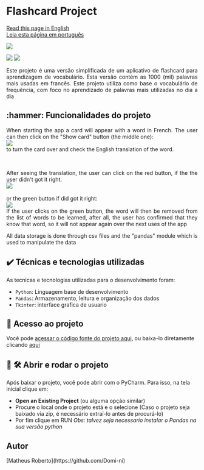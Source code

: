 <h1 align="justify"> Flashcard Project </h1>

[Read this page in English](https://github.com/Domi-ni/flash_card_project/tree/main#readme)
<br>
[Leia esta página em português](https://github.com/Domi-ni/flash_card_project/blob/main/README-pt.md)
<br>

<p align="justify">
  <img loading="lazy" src="https://github.com/Domi-ni/flash_card_project/assets/112003358/93cf47f7-66e7-453a-bda0-233bebd0d80d"/>


<p align="justify">
  <img loading="lazy" src="https://img.shields.io/badge/License-MIT-green"/>
  <img loading="lazy" src="https://img.shields.io/badge/Status-Concluded-blue"/>
</p>

<p align="justify">Este projeto é uma versão simplificada de um aplicativo de flashcard para aprendizagem de vocabulário. Esta versão contém as 1000 (mil) palavras mais usadas em francês.
  Este projeto utiliza como base o vocabulário de frequência, com foco no aprendizado de palavras mais utilizadas no dia a dia</p>


<h2 align="justify">:hammer: Funcionalidades do projeto </h2>

<p align="justify">
  When starting the app a card will appear with a word in French. The user can then click on the "Show card" button (the middle one): 
  <br>
  <img loading="lazy" src="https://github.com/Domi-ni/flash_card_project/assets/112003358/539c8ba1-9db8-4fda-b99e-f48e51fb1ebb"/> 
  <br>
  to turn the card over and check the English translation of the word.
</p>
<br>
<p align="justify">
  After seeing the translation, the user can click on the red button, if the the user didn't got it right.
  <br>
  <img loading="lazy" src="https://github.com/Domi-ni/flash_card_project/assets/112003358/cf98bc09-a781-4c8c-aeaf-e1423eff6702"/> 
  <br><br>
  or the green button if did got it right:
  <br>
  <img loading="lazy" src="https://github.com/Domi-ni/flash_card_project/assets/112003358/ea5ef994-bbe6-4508-bec2-b7d720c9e948"/> 
  <br>
  If the user clicks on the green button, the word will then be removed from the list of words to be learned, after all, the user has confirmed that they know that word, so it will not appear again over the next uses of the app
</p>


<p align="justify">
  All data storage is done through csv files and the "pandas" module which is used to manipulate the data
  <br>
</p>

<h2 align="justify">✔️ Técnicas e tecnologias utilizadas</h2>
As tecnicas e tecnologias utilizadas para o desenvolvimento foram:

- `Python`: Linguagem base de desenvolvimento
- `Pandas`: Armazenamento, leitura e organização dos dados
- `Tkinter`: interface grafica de usuario

<h2 align="justify">📁 Acesso ao projeto</h2>

Você pode [acessar o código fonte do projeto aqui](https://github.com/Domi-ni/flash_card_project/tree/main), ou baixa-lo diretamente clicando [aqui](https://github.com/Domi-ni/flash_card_project/files/13909413/flash_card_project-main.zip)

<h2 align="justify">📁 🛠️ Abrir e rodar o projeto</h2>

Após baixar o projeto, você pode abrir com o PyCharm. Para isso, na tela inicial clique em:

- **Open an Existing Project** (ou alguma opção similar)
- Procure o local onde o projeto está e o selecione (Caso o projeto seja baixado via zip, é necessário extraí-lo antes de procurá-lo)
- Por fim clique em RUN
_Obs: talvez seja necessario instalar o Pandas na sua versão python_


<h2 align="justify">Autor</h2>
[Matheus Roberto](https://github.com/Domi-ni)
